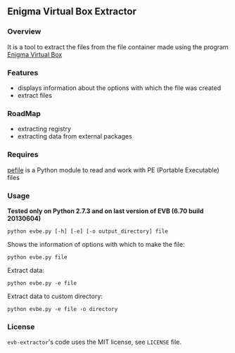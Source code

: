 ## Enigma Virtual Box Extractor

### Overview
It is a tool to extract the files from the file container made ​​using the program [Enigma Virtual Box](http://enigmaprotector.com/en/aboutvb.html)

### Features
 * displays information about the options with which the file was created
 * extract files

### RoadMap
 * extracting registry
 * extracting data from external packages

### Requires
[pefile](http://code.google.com/p/pefile) is a Python module to read and work with PE (Portable Executable) files

### Usage
**Tested only on Python 2.7.3 and on last version of EVB (6.70 build 20130604)**

`python evbe.py [-h] [-e] [-o output_directory] file`

Shows the information of options with which to make the file:

`python evbe.py file`

Extract data:

`python evbe.py -e file`

Extract data to custom directory:

`python evbe.py -e file -o directory`

### License
`evb-extractor`'s code uses the MIT license, see `LICENSE` file.
